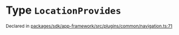 # Type `LocationProvides`
<sub>Declared in [packages/sdk/app-framework/src/plugins/common/navigation.ts:71](https://github.com/dxos/dxos/blob/a81c792ef/packages/sdk/app-framework/src/plugins/common/navigation.ts#L71)</sub>






